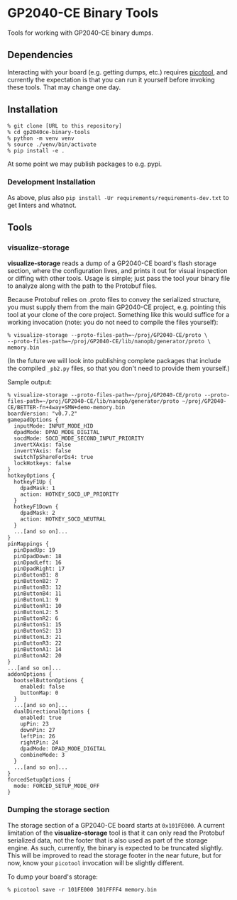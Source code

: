 # GP2040-CE Binary Tools

Tools for working with GP2040-CE binary dumps.

## Dependencies

Interacting with your board (e.g. getting dumps, etc.) requires [picotool](https://github.com/raspberrypi/picotool), and
currently the expectation is that you can run it yourself before invoking these tools. That may change one day.

## Installation

```
% git clone [URL to this repository]
% cd gp2040ce-binary-tools
% python -m venv venv
% source ./venv/bin/activate
% pip install -e .
```

At some point we may publish packages to e.g. pypi.

### Development Installation

As above, plus also `pip install -Ur requirements/requirements-dev.txt` to get linters and whatnot.

## Tools

### visualize-storage

**visualize-storage** reads a dump of a GP2040-CE board's flash storage section, where the configuration lives,
and prints it out for visual inspection or diffing with other tools. Usage is simple; just pass the tool your
binary file to analyze along with the path to the Protobuf files.

Because Protobuf relies on .proto files to convey the serialized structure, you must supply them
from the main GP2040-CE project, e.g. pointing this tool at your clone of the core project. Something like
this would suffice for a working invocation (note: you do not need to compile the files yourself):

```
% visualize-storage --proto-files-path=~/proj/GP2040-CE/proto \
--proto-files-path=~/proj/GP2040-CE/lib/nanopb/generator/proto \
memory.bin
```

(In the future we will look into publishing complete packages that include the compiled `_pb2.py` files, so that you
don't need to provide them yourself.)

Sample output:

```
% visualize-storage --proto-files-path=~/proj/GP2040-CE/proto --proto-files-path=~/proj/GP2040-CE/lib/nanopb/generator/proto ~/proj/GP2040-CE/BETTER-fn+4way+SMW+demo-memory.bin
boardVersion: "v0.7.2"
gamepadOptions {
  inputMode: INPUT_MODE_HID
  dpadMode: DPAD_MODE_DIGITAL
  socdMode: SOCD_MODE_SECOND_INPUT_PRIORITY
  invertXAxis: false
  invertYAxis: false
  switchTpShareForDs4: true
  lockHotkeys: false
}
hotkeyOptions {
  hotkeyF1Up {
    dpadMask: 1
    action: HOTKEY_SOCD_UP_PRIORITY
  }
  hotkeyF1Down {
    dpadMask: 2
    action: HOTKEY_SOCD_NEUTRAL
  }
  ...[and so on]...
}
pinMappings {
  pinDpadUp: 19
  pinDpadDown: 18
  pinDpadLeft: 16
  pinDpadRight: 17
  pinButtonB1: 8
  pinButtonB2: 7
  pinButtonB3: 12
  pinButtonB4: 11
  pinButtonL1: 9
  pinButtonR1: 10
  pinButtonL2: 5
  pinButtonR2: 6
  pinButtonS1: 15
  pinButtonS2: 13
  pinButtonL3: 21
  pinButtonR3: 22
  pinButtonA1: 14
  pinButtonA2: 20
}
...[and so on]...
addonOptions {
  bootselButtonOptions {
    enabled: false
    buttonMap: 0
  }
  ...[and so on]...
  dualDirectionalOptions {
    enabled: true
    upPin: 23
    downPin: 27
    leftPin: 26
    rightPin: 24
    dpadMode: DPAD_MODE_DIGITAL
    combineMode: 3
  }
  ...[and so on]...
}
forcedSetupOptions {
  mode: FORCED_SETUP_MODE_OFF
}
```

### Dumping the storage section

The storage section of a GP2040-CE board starts at `0x101FE000`. A current limitation of the **visualize-storage** tool
is that it can only read the Protobuf serialized data, not the footer that is also used as part of the storage engine.
As such, currently, the binary is expected to be truncated slightly. This will be improved to read the storage footer in
the near future, but for now, know your `picotool` invocation will be slightly different.

To dump your board's storage:

```
% picotool save -r 101FE000 101FFFF4 memory.bin
```

